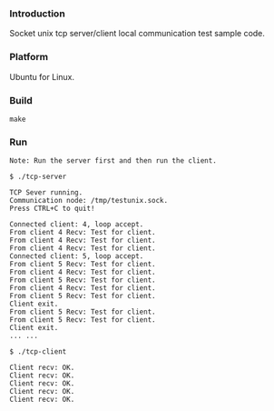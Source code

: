### Introduction

Socket unix tcp server/client local communication test sample code.


### Platform

Ubuntu for Linux.


### Build

```console
make
```


### Run

`Note: Run the server first and then run the client.`

```console
$ ./tcp-server

TCP Sever running.
Communication node: /tmp/testunix.sock.
Press CTRL+C to quit!

Connected client: 4, loop accept.
From client 4 Recv: Test for client.
From client 4 Recv: Test for client.
From client 4 Recv: Test for client.
Connected client: 5, loop accept.
From client 5 Recv: Test for client.
From client 4 Recv: Test for client.
From client 5 Recv: Test for client.
From client 4 Recv: Test for client.
From client 5 Recv: Test for client.
Client exit.
From client 5 Recv: Test for client.
From client 5 Recv: Test for client.
Client exit.
... ...
```

```console
$ ./tcp-client

Client recv: OK.
Client recv: OK.
Client recv: OK.
Client recv: OK.
Client recv: OK.
```
